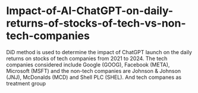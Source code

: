 # Impact-of-AI-ChatGPT-on-daily-returns-of-stocks-of-tech-vs-non-tech-companies
 DiD method is used to determine the impact of ChatGPT launch on the daily returns on stocks of tech companies from 2021 to 2024. The tech companies considered include Google (GOOG),  Facebook (META), Microsoft (MSFT) and the non-tech companies are Johnson &amp; Johnson (JNJ),  McDonalds (MCD) and Shell PLC (SHEL).  And tech companes as treatment group
